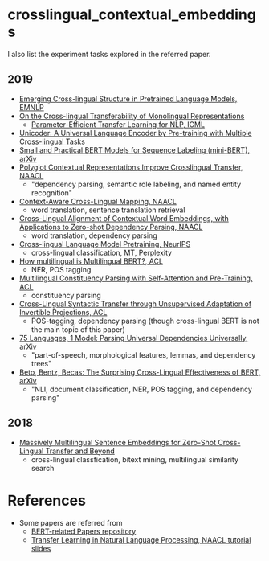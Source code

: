 # crosslingual_contextual_embeddings
I also list the experiment tasks explored in the referred paper. 

## 2019
* [Emerging Cross-lingual Structure in Pretrained Language Models, EMNLP](https://arxiv.org/pdf/1911.01464.pdf)
* [On the Cross-lingual Transferability of Monolingual Representations](https://arxiv.org/abs/1910.11856)
  * [Parameter-Efficient Transfer Learning for NLP, ICML](http://proceedings.mlr.press/v97/houlsby19a/houlsby19a.pdf)
* [Unicoder: A Universal Language Encoder by Pre-training with Multiple Cross-lingual Tasks](https://arxiv.org/pdf/1909.00964.pdf)
* [Small and Practical BERT Models for Sequence Labeling (mini-BERT), arXiv](https://arxiv.org/pdf/1909.00100.pdf)
* [Polyglot Contextual Representations Improve Crosslingual Transfer, NAACL](https://arxiv.org/pdf/1902.09697.pdf)
  * "dependency parsing, semantic role labeling, and named entity recognition"
* [Context-Aware Cross-Lingual Mapping, NAACL](https://arxiv.org/pdf/1903.03243.pdf)
  * word translation, sentence translation retrieval
* [Cross-Lingual Alignment of Contextual Word Embeddings, with Applications to Zero-shot Dependency Parsing, NAACL](https://arxiv.org/pdf/1902.09492.pdf)
  * word translation, dependency parsing
* [Cross-lingual Language Model Pretraining, NeurIPS](https://arxiv.org/pdf/1901.07291.pdf)
  * cross-lingual classification, MT, Perplexity
* [How multilingual is Multilingual BERT?, ACL](https://arxiv.org/pdf/1906.01502.pdf)
  * NER, POS tagging
* [Multilingual Constituency Parsing with Self-Attention and Pre-Training, ACL](https://arxiv.org/pdf/1812.11760.pdf)
  * constituency parsing
* [Cross-Lingual Syntactic Transfer through Unsupervised Adaptation of Invertible Projections, ACL](https://arxiv.org/pdf/1906.02656.pdf)
  * POS-tagging, dependency parsing (though cross-lingual BERT is not the main topic of this paper)
* [75 Languages, 1 Model: Parsing Universal Dependencies Universally, arXiv](https://arxiv.org/pdf/1904.02099.pdf)
  * "part-of-speech, morphological features, lemmas, and dependency trees"
* [Beto, Bentz, Becas: The Surprising Cross-Lingual Effectiveness of BERT, arXiv](https://arxiv.org/pdf/1904.09077.pdf)
  * "NLI, document classification, NER, POS tagging, and dependency parsing"

## 2018
* [Massively Multilingual Sentence Embeddings for Zero-Shot Cross-Lingual Transfer and Beyond](https://arxiv.org/pdf/1812.10464.pdf)
  * cross-lingual classfication, bitext mining, multilingual similarity search

# References
* Some papers are referred from
  * [BERT-related Papers repository](https://github.com/tomohideshibata/BERT-related-papers)
  * [Transfer Learning in Natural Language Processing, NAACL tutorial slides](https://docs.google.com/presentation/d/1fIhGikFPnb7G5kr58OvYC3GN4io7MznnM0aAgadvJfc/edit#slide=id.g5882add69e_5_467)
